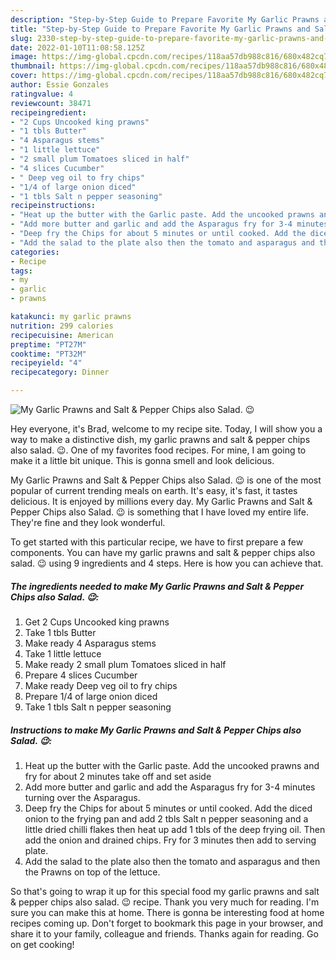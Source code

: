 ```yaml
---
description: "Step-by-Step Guide to Prepare Favorite My Garlic Prawns and Salt &amp;amp; Pepper Chips also Salad. 😉"
title: "Step-by-Step Guide to Prepare Favorite My Garlic Prawns and Salt &amp;amp; Pepper Chips also Salad. 😉"
slug: 2330-step-by-step-guide-to-prepare-favorite-my-garlic-prawns-and-salt-and-amp-pepper-chips-also-salad
date: 2022-01-10T11:08:58.125Z
image: https://img-global.cpcdn.com/recipes/118aa57db988c816/680x482cq70/my-garlic-prawns-and-salt-pepper-chips-also-salad-recipe-main-photo.jpg
thumbnail: https://img-global.cpcdn.com/recipes/118aa57db988c816/680x482cq70/my-garlic-prawns-and-salt-pepper-chips-also-salad-recipe-main-photo.jpg
cover: https://img-global.cpcdn.com/recipes/118aa57db988c816/680x482cq70/my-garlic-prawns-and-salt-pepper-chips-also-salad-recipe-main-photo.jpg
author: Essie Gonzales
ratingvalue: 4
reviewcount: 38471
recipeingredient:
- "2 Cups Uncooked king prawns"
- "1 tbls Butter"
- "4 Asparagus stems"
- "1 little lettuce"
- "2 small plum Tomatoes sliced in half"
- "4 slices Cucumber"
- " Deep veg oil to fry chips"
- "1/4 of large onion diced"
- "1 tbls Salt n pepper seasoning"
recipeinstructions:
- "Heat up the butter with the Garlic paste. Add the uncooked prawns and fry for about 2 minutes take off and set aside"
- "Add more butter and garlic and add the Asparagus fry for 3-4 minutes turning over the Asparagus."
- "Deep fry the Chips for about 5 minutes or until cooked. Add the diced onion to the frying pan and add 2 tbls Salt n pepper seasoning and a little dried chilli flakes then heat up add 1 tbls of the deep frying oil. Then add the onion and drained chips. Fry for 3 minutes then add to serving plate."
- "Add the salad to the plate also then the tomato and asparagus and then the Prawns on top of the lettuce."
categories:
- Recipe
tags:
- my
- garlic
- prawns

katakunci: my garlic prawns 
nutrition: 299 calories
recipecuisine: American
preptime: "PT27M"
cooktime: "PT32M"
recipeyield: "4"
recipecategory: Dinner

---
```



![My Garlic Prawns and Salt &amp; Pepper Chips also Salad. 😉](https://img-global.cpcdn.com/recipes/118aa57db988c816/680x482cq70/my-garlic-prawns-and-salt-pepper-chips-also-salad-recipe-main-photo.jpg)

Hey everyone, it's Brad, welcome to my recipe site. Today, I will show you a way to make a distinctive dish, my garlic prawns and salt &amp; pepper chips also salad. 😉. One of my favorites food recipes. For mine, I am going to make it a little bit unique. This is gonna smell and look delicious.

My Garlic Prawns and Salt &amp; Pepper Chips also Salad. 😉 is one of the most popular of current trending meals on earth. It's easy, it's fast, it tastes delicious. It is enjoyed by millions every day. My Garlic Prawns and Salt &amp; Pepper Chips also Salad. 😉 is something that I have loved my entire life. They're fine and they look wonderful.




To get started with this particular recipe, we have to first prepare a few components. You can have my garlic prawns and salt &amp; pepper chips also salad. 😉 using 9 ingredients and 4 steps. Here is how you can achieve that.

<!--inarticleads1-->

##### The ingredients needed to make My Garlic Prawns and Salt &amp; Pepper Chips also Salad. 😉:

1. Get 2 Cups Uncooked king prawns
1. Take 1 tbls Butter
1. Make ready 4 Asparagus stems
1. Take 1 little lettuce
1. Make ready 2 small plum Tomatoes sliced in half
1. Prepare 4 slices Cucumber
1. Make ready  Deep veg oil to fry chips
1. Prepare 1/4 of large onion diced
1. Take 1 tbls Salt n pepper seasoning




<!--inarticleads2-->

##### Instructions to make My Garlic Prawns and Salt &amp; Pepper Chips also Salad. 😉:

1. Heat up the butter with the Garlic paste. Add the uncooked prawns and fry for about 2 minutes take off and set aside
1. Add more butter and garlic and add the Asparagus fry for 3-4 minutes turning over the Asparagus.
1. Deep fry the Chips for about 5 minutes or until cooked. Add the diced onion to the frying pan and add 2 tbls Salt n pepper seasoning and a little dried chilli flakes then heat up add 1 tbls of the deep frying oil. Then add the onion and drained chips. Fry for 3 minutes then add to serving plate.
1. Add the salad to the plate also then the tomato and asparagus and then the Prawns on top of the lettuce.




So that's going to wrap it up for this special food my garlic prawns and salt &amp; pepper chips also salad. 😉 recipe. Thank you very much for reading. I'm sure you can make this at home. There is gonna be interesting food at home recipes coming up. Don't forget to bookmark this page in your browser, and share it to your family, colleague and friends. Thanks again for reading. Go on get cooking!
